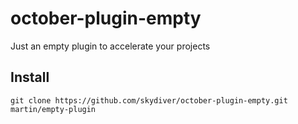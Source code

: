 # october-plugin-empty
Just an empty plugin to accelerate your projects

## Install
```
git clone https://github.com/skydiver/october-plugin-empty.git martin/empty-plugin
```
